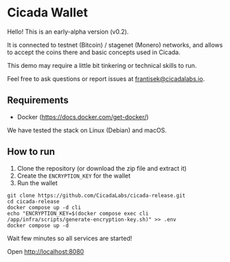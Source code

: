 # Cicada Wallet

Hello! This is an early-alpha version (v0.2).

It is connected to testnet (Bitcoin) / stagenet (Monero) networks,
and allows to accept the coins there and basic concepts used in Cicada.

This demo may require a little bit tinkering or technical skills to run.

Feel free to ask questions or report issues at [frantisek@cicadalabs.io](mailto:frantisek@cicadalabs.io).

## Requirements

- Docker (https://docs.docker.com/get-docker/)

We have tested the stack on Linux (Debian) and macOS. 

## How to run

1. Clone the repository (or download the zip file and extract it)
2. Create the `ENCRYPTION_KEY` for the wallet
3. Run the wallet

```shell
git clone https://github.com/CicadaLabs/cicada-release.git
cd cicada-release
docker compose up -d cli
echo "ENCRYPTION_KEY=$(docker compose exec cli /app/infra/scripts/generate-encryption-key.sh)" >> .env
docker compose up -d
```

Wait few minutes so all services are started!

Open [http://localhost:8080](http://localhost:8080)
